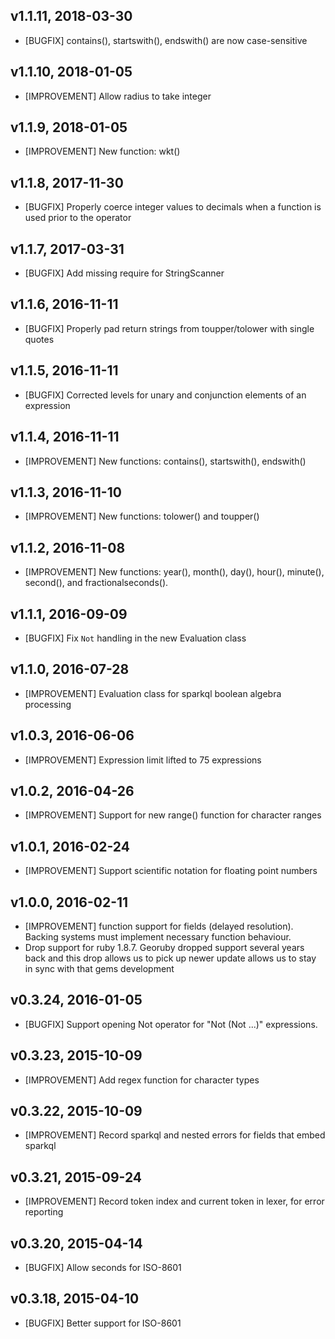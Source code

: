 v1.1.11, 2018-03-30
-------------------
  * [BUGFIX] contains(), startswith(), endswith() are now case-sensitive

v1.1.10, 2018-01-05
-------------------
  * [IMPROVEMENT] Allow radius to take integer

v1.1.9, 2018-01-05
-------------------
  * [IMPROVEMENT] New function: wkt()

v1.1.8, 2017-11-30
-------------------
  * [BUGFIX] Properly coerce integer values to decimals when a function is used
    prior to the operator

v1.1.7, 2017-03-31
-------------------
  * [BUGFIX] Add missing require for StringScanner

v1.1.6, 2016-11-11
-------------------
  * [BUGFIX] Properly pad return strings from toupper/tolower with single quotes

v1.1.5, 2016-11-11
-------------------
  * [BUGFIX] Corrected levels for unary and conjunction elements of an expression

v1.1.4, 2016-11-11
-------------------
  * [IMPROVEMENT] New functions: contains(), startswith(), endswith()

v1.1.3, 2016-11-10
-------------------
  * [IMPROVEMENT] New functions: tolower() and toupper()

v1.1.2, 2016-11-08
-------------------
  * [IMPROVEMENT] New functions: year(), month(), day(), hour(), minute(), second(), and
    fractionalseconds().

v1.1.1, 2016-09-09
-------------------
  * [BUGFIX] Fix `Not` handling in the new Evaluation class

v1.1.0, 2016-07-28
-------------------
  * [IMPROVEMENT] Evaluation class for sparkql boolean algebra processing

v1.0.3, 2016-06-06
-------------------
  * [IMPROVEMENT] Expression limit lifted to 75 expressions

v1.0.2, 2016-04-26
-------------------
  * [IMPROVEMENT] Support for new range() function for character ranges

v1.0.1, 2016-02-24
-------------------
  * [IMPROVEMENT] Support scientific notation for floating point numbers

v1.0.0, 2016-02-11
-------------------
  * [IMPROVEMENT] function support for fields (delayed resolution). Backing systems must
    implement necessary function behaviour.
  * Drop support for ruby 1.8.7. Georuby dropped support several years back and
    this drop allows us to pick up newer update allows us to stay in sync with
    that gems development

v0.3.24, 2016-01-05
-------------------

  * [BUGFIX] Support opening Not operator for "Not (Not ...)" expressions.

v0.3.23, 2015-10-09
-------------------

  * [IMPROVEMENT] Add regex function for character types

v0.3.22, 2015-10-09
-------------------

  * [IMPROVEMENT] Record sparkql and nested errors for fields that embed sparkql

v0.3.21, 2015-09-24
-------------------

  * [IMPROVEMENT] Record token index and current token in lexer, for error reporting

v0.3.20, 2015-04-14
-------------------

  * [BUGFIX] Allow seconds for ISO-8601

v0.3.18, 2015-04-10
-------------------

  * [BUGFIX] Better support for ISO-8601

